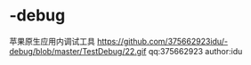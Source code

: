 # -debug
苹果原生应用内调试工具
https://github.com/375662923idu/-debug/blob/master/TestDebug/22.gif
qq:375662923
author:idu
